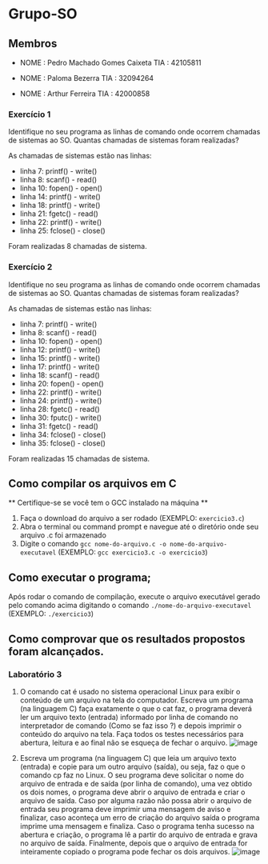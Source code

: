 # Grupo-SO
## Membros

* NOME : Pedro Machado Gomes Caixeta TIA  : 42105811

* NOME : Paloma Bezerra TIA  : 32094264

* NOME : Arthur Ferreira TIA  : 42000858

### Exercício 1

Identifique no seu programa as linhas de comando onde ocorrem chamadas de sistemas ao SO.
Quantas chamadas de sistemas foram realizadas?

As chamadas de sistemas estão nas linhas:
 - linha 7: printf() - write()
 - linha 8: scanf() - read()
 - linha 10: fopen() - open()
 - linha 14: printf() - write()
 - linha 18: printf() - write()
 - linha 21: fgetc() - read()
 - linha 22: printf() - write()
 - linha 25: fclose() - close()
 
 Foram realizadas 8 chamadas de sistema.

### Exercício 2

Identifique no seu programa as linhas de comando onde ocorrem chamadas de sistemas ao SO.
Quantas chamadas de sistemas foram realizadas?

As chamadas de sistemas estão nas linhas:
 - linha 7: printf() - write()
 - linha 8: scanf() - read()
 - linha 10: fopen() - open()
 - linha 12: printf() - write()
 - linha 15: printf() - write()
 - linha 17: printf() - write()
 - linha 18: scanf() - read()
 - linha 20: fopen() - open()
 - linha 22: printf() - write()
 - linha 24: printf() - write()
 - linha 28: fgetc() - read()
 - linha 30: fputc() - write()
 - linha 31: fgetc() - read()
 - linha 34: fclose() - close()
 - linha 35: fclose() - close()
  
 Foram realizadas 15 chamadas de sistema.

## Como compilar os arquivos em C
** Certifique-se se você tem o GCC instalado na máquina **
1. Faça o download do arquivo a ser rodado (EXEMPLO: `exercicio3.c`)
2. Abra o terminal ou command prompt e navegue até o diretório onde seu arquivo .c foi armazenado
3. Digite o comando `gcc nome-do-arquivo.c -o nome-do-arquivo-executavel` (EXEMPLO: `gcc exercicio3.c -o exercicio3`)

## Como executar o programa;

Após rodar o comando de compilação, execute o arquivo executável gerado pelo comando acima digitando o comando `./nome-do-arquivo-executavel` (EXEMPLO: `./exercicio3`)

## Como comprovar que os resultados propostos foram alcançados.

### Laboratório 3

1) O comando cat é usado no sistema operacional Linux para exibir o conteúdo de um arquivo na tela do computador. Escreva um programa (na linguagem C) faça exatamente o que o cat faz, o programa deverá ler um arquivo texto (entrada) informado por linha de comando no interpretador de comando (Como se faz isso ?) e depois imprimir o conteúdo do arquivo na tela. Faça todos os testes necessários para abertura, leitura e ao final não se esqueça de fechar o arquivo.
![image](https://user-images.githubusercontent.com/60986916/223551414-629ab7f4-4869-44ec-ac21-56752b497def.png)


2) Escreva um programa (na linguagem C) que leia um arquivo texto (entrada) e copie para um outro arquivo (saída), ou seja, faz o que o comando cp faz no Linux. O seu programa deve solicitar o nome do arquivo de entrada e de saída (por linha de comando), uma vez obtido os dois nomes, o programa deve abrir o arquivo de entrada e criar o arquivo de saída. Caso por alguma razão não possa abrir o arquivo de entrada seu programa deve imprimir uma mensagem de aviso e finalizar, caso aconteça um erro de criação do arquivo saída o programa imprime uma mensagem e finaliza. Caso o programa tenha sucesso na abertura e criação, o programa lê a partir do arquivo de entrada e grava no arquivo de saída. Finalmente, depois que o arquivo de entrada for inteiramente copiado o programa pode fechar os dois arquivos.
![image](https://user-images.githubusercontent.com/60986916/223558713-bc99eb77-f618-4a21-b3d7-3406885e1643.png)

